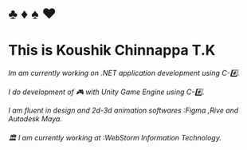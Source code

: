  <h1>            ♣️ ♦️ ♠️ ❤️        </h1>

<h1>This is Koushik Chinnappa T.K</h1>

<em> Im am currently working on .NET application development using C-#️⃣.</em>

<em> I do development of 🎮 with Unity Game Engine using C-#️⃣.</em>

<em> I am fluent in design and 2d-3d animation softwares :Figma ,Rive and Autodesk Maya.</em>
###### 🏛️ I am currently working at :WebStorm Information Technology.



<!--
**koushhik/koushhik** is a ✨ _special_ ✨ repository because its `README.md` (this file) appears on your GitHub profile.

Here are some ideas to get you started:

- 🔭 I’m currently working on ...
- 🌱 I’m currently learning ...
- 👯 I’m looking to collaborate on ...
- 🤔 I’m looking for help with ...
- 💬 Ask me about ...
- 📫 How to reach me: ...
- 😄 Pronouns: ...
- ⚡ Fun fact: ...
-->

